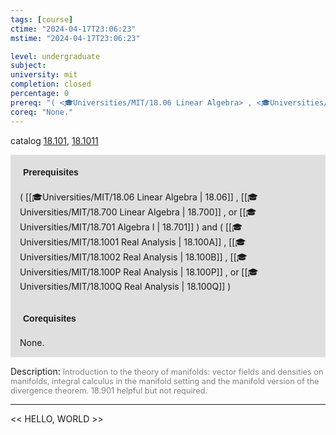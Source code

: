 ```yaml
---
tags: [course]
ctime: "2024-04-17T23:06:23"
mstime: "2024-04-17T23:06:23"

level: undergraduate
subject: 
university: mit
completion: closed
percentage: 0
prereq: "( <🎓Universities/MIT/18.06 Linear Algebra> , <🎓Universities/MIT/18.700 Linear Algebra> , or <🎓Universities/MIT/18.701 Algebra I> ) and ( <🎓Universities/MIT/18.1001 Real Analysis> , <🎓Universities/MIT/18.1002 Real Analysis> , <🎓Universities/MIT/18.100P Real Analysis> , or <🎓Universities/MIT/18.100Q Real Analysis> )"
coreq: "None."
---
```


catalog [18.101](http://student.mit.edu/catalog/m18a.html#18.101), [18.1011](http://student.mit.edu/catalog/m18a.html#18.1011)

<span style="display: block; padding: 15px; background-color: rgb(100, 100, 100, 0.2);"><font id="m_prereq1696_0" style="display: block; font-family: Arial, sans-serif; font-weight: bold; padding: 5px">Prerequisites</font><br><span id="prereq1696_0">( [[🎓Universities/MIT/18.06 Linear Algebra | 18.06]] , [[🎓Universities/MIT/18.700 Linear Algebra | 18.700]] , or [[🎓Universities/MIT/18.701 Algebra I | 18.701]] ) and ( [[🎓Universities/MIT/18.1001 Real Analysis | 18.100A]] , [[🎓Universities/MIT/18.1002 Real Analysis | 18.100B]] , [[🎓Universities/MIT/18.100P Real Analysis | 18.100P]] , or [[🎓Universities/MIT/18.100Q Real Analysis | 18.100Q]] )</span></span>
<span style="display: block; padding: 15px; background-color: rgb(100, 100, 100, 0.2);"><font id="m_coreq1696_0" style="display: block; font-family: Arial, sans-serif; font-weight: bold; padding: 5px">Corequisites</font><br><span id="coreq1696_0">None.</span></span>

<font style="">Description:</font>
<font style="color: grey; font-size: 0.8rem;">Introduction to the theory of manifolds: vector fields and densities on manifolds, integral calculus in the manifold setting and the manifold version of the divergence theorem. 18.901 helpful but not required.</font>



---

<< HELLO, WORLD >>
